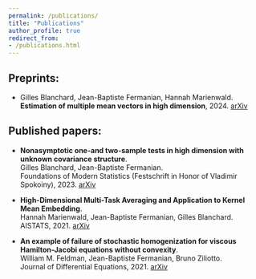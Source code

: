 ```yaml
---
permalink: /publications/
title: "Publications"
author_profile: true
redirect_from: 
- /publications.html
---
```


## Preprints:
 - Gilles Blanchard, Jean-Baptiste Fermanian, Hannah Marienwald.\
 **Estimation of multiple mean vectors in high dimension**, 2024.
 [arXiv](https://arxiv.org/pdf/2403.15038)

## Published papers:

- **Nonasymptotic one-and two-sample tests in high dimension with unknown covariance structure**.\
Gilles Blanchard, Jean-Baptiste Fermanian.\
Foundations of Modern Statistics (Festschrift in Honor of Vladimir Spokoiny), 2023. [arXiv](https://arxiv.org/pdf/2109.01730)

- **High-Dimensional Multi-Task Averaging and Application to Kernel Mean Embedding**.\
 Hannah Marienwald, Jean-Baptiste Fermanian, Gilles Blanchard.\
AISTATS, 2021. [arXiv](https://arxiv.org/pdf/2011.06794)

- **An example of failure of stochastic homogenization for viscous Hamilton-Jacobi equations without convexity**.\
 William M. Feldman, Jean-Baptiste Fermanian, Bruno Ziliotto.\
Journal of Differential Equations, 2021. [arXiv](https://arxiv.org/pdf/1905.07295)

